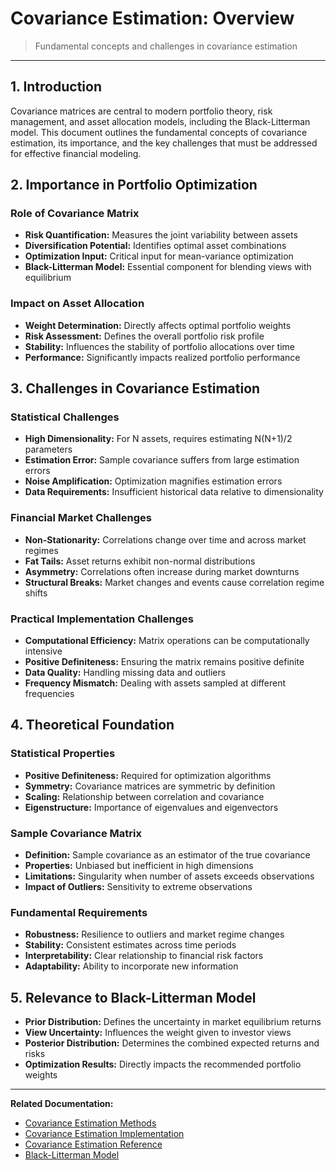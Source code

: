 # Covariance Estimation: Overview

> Fundamental concepts and challenges in covariance estimation

---

## 1. Introduction

Covariance matrices are central to modern portfolio theory, risk management, and asset allocation models, including the Black-Litterman model. This document outlines the fundamental concepts of covariance estimation, its importance, and the key challenges that must be addressed for effective financial modeling.

## 2. Importance in Portfolio Optimization

### Role of Covariance Matrix

* **Risk Quantification:** Measures the joint variability between assets
* **Diversification Potential:** Identifies optimal asset combinations
* **Optimization Input:** Critical input for mean-variance optimization
* **Black-Litterman Model:** Essential component for blending views with equilibrium

### Impact on Asset Allocation

* **Weight Determination:** Directly affects optimal portfolio weights
* **Risk Assessment:** Defines the overall portfolio risk profile
* **Stability:** Influences the stability of portfolio allocations over time
* **Performance:** Significantly impacts realized portfolio performance

## 3. Challenges in Covariance Estimation

### Statistical Challenges

* **High Dimensionality:** For N assets, requires estimating N(N+1)/2 parameters
* **Estimation Error:** Sample covariance suffers from large estimation errors
* **Noise Amplification:** Optimization magnifies estimation errors
* **Data Requirements:** Insufficient historical data relative to dimensionality

### Financial Market Challenges

* **Non-Stationarity:** Correlations change over time and across market regimes
* **Fat Tails:** Asset returns exhibit non-normal distributions
* **Asymmetry:** Correlations often increase during market downturns
* **Structural Breaks:** Market changes and events cause correlation regime shifts

### Practical Implementation Challenges

* **Computational Efficiency:** Matrix operations can be computationally intensive
* **Positive Definiteness:** Ensuring the matrix remains positive definite
* **Data Quality:** Handling missing data and outliers
* **Frequency Mismatch:** Dealing with assets sampled at different frequencies

## 4. Theoretical Foundation

### Statistical Properties

* **Positive Definiteness:** Required for optimization algorithms
* **Symmetry:** Covariance matrices are symmetric by definition
* **Scaling:** Relationship between correlation and covariance
* **Eigenstructure:** Importance of eigenvalues and eigenvectors

### Sample Covariance Matrix

* **Definition:** Sample covariance as an estimator of the true covariance
* **Properties:** Unbiased but inefficient in high dimensions
* **Limitations:** Singularity when number of assets exceeds observations
* **Impact of Outliers:** Sensitivity to extreme observations

### Fundamental Requirements

* **Robustness:** Resilience to outliers and market regime changes
* **Stability:** Consistent estimates across time periods
* **Interpretability:** Clear relationship to financial risk factors
* **Adaptability:** Ability to incorporate new information

## 5. Relevance to Black-Litterman Model

* **Prior Distribution:** Defines the uncertainty in market equilibrium returns
* **View Uncertainty:** Influences the weight given to investor views
* **Posterior Distribution:** Determines the combined expected returns and risks
* **Optimization Results:** Directly impacts the recommended portfolio weights

---

**Related Documentation:**
* [Covariance Estimation Methods](./covariance-estimation-methods.md)
* [Covariance Estimation Implementation](./covariance-estimation-implementation.md)
* [Covariance Estimation Reference](./covariance-estimation-reference.md)
* [Black-Litterman Model](../Integration/FinancialModels/BlackLitterman.md)